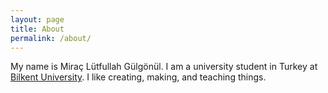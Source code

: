 ```yaml
---
layout: page
title: About
permalink: /about/
---
```


My name is Miraç Lütfullah Gülgönül. I am a university student in Turkey at [Bilkent University](http://w3.bilkent.edu.tr/www/). I like creating, making, and teaching things.
